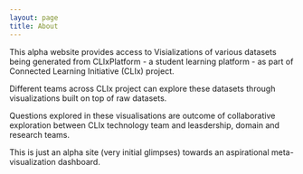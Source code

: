 ```yaml
---
layout: page
title: About
---
```

 
This alpha website provides access to Visializations of various datasets being generated from CLIxPlatform - a student learning platform - as part of Connected Learning Initiative (CLIx) project. 

Different teams across CLIx project can explore these datasets through visualizations built on top of raw datasets. 

Questions explored in these visualisations are outcome of collaborative exploration between CLIx technology team and leasdership, domain and research teams.

This is just an alpha site (very initial glimpses) towards an aspirational meta-visualization dashboard.





